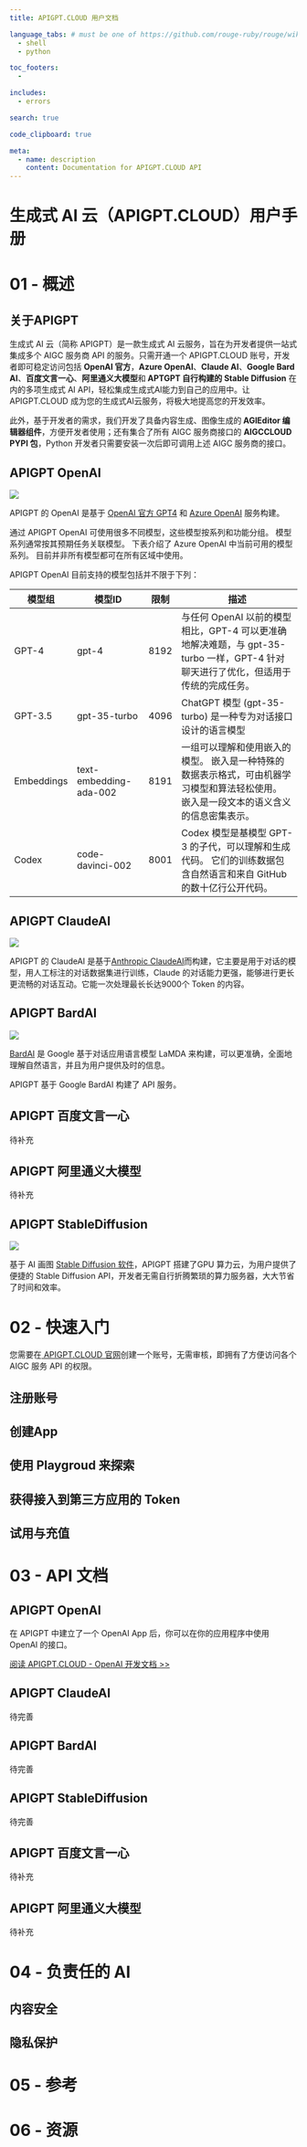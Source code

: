 ```yaml
---
title: APIGPT.CLOUD 用户文档

language_tabs: # must be one of https://github.com/rouge-ruby/rouge/wiki/List-of-supported-languages-and-lexers
  - shell
  - python

toc_footers:
  -

includes:
  - errors

search: true

code_clipboard: true

meta:
  - name: description
    content: Documentation for APIGPT.CLOUD API
---
```


# 生成式 AI 云（APIGPT.CLOUD）用户手册



# 01 - 概述

## 关于APIGPT

生成式 AI 云（简称 APIGPT）是一款生成式 AI 云服务，旨在为开发者提供一站式集成多个 AIGC 服务商 API 的服务。只需开通一个 APIGPT.CLOUD 账号，开发者即可稳定访问包括 <b>OpenAI 官方</b>，<b>Azure OpenAI</b>、<b>Claude AI</b>、<b>Google Bard AI</b>、<b>百度文言一心</b>、<b>阿里通义大模型</b>和<b> APTGPT 自行构建的 Stable Diffusion</b> 在内的多项生成式 AI API，轻松集成生成式AI能力到自己的应用中。让 APIGPT.CLOUD 成为您的生成式AI云服务，将极大地提高您的开发效率。

此外，基于开发者的需求，我们开发了具备内容生成、图像生成的<b> AGIEditor 编辑器组件</b>，方便开发者使用；还有集合了所有 AIGC 服务商接口的 <b>AIGCCLOUD PYPI 包</b>，Python 开发者只需要安装一次后即可调用上述 AIGC 服务商的接口。


## APIGPT OpenAI
<img src="https://apigpt.cloud/wp-content/uploads/2023/05/OAI.png">

APIGPT 的 OpenAI 是基于 <a href='https://platform.openai.com/docs/models/gpt-4' target='_blank'>OpenAI 官方 GPT4</a> 和 <a href='https://learn.microsoft.com/zh-cn/azure/cognitive-services/openai/overview' target='_blank'>Azure OpenAI</a> 服务构建。

通过 APIGPT OpenAI 可使用很多不同模型，这些模型按系列和功能分组。 模型系列通常按其预期任务关联模型。 下表介绍了 Azure OpenAI 中当前可用的模型系列。 目前并非所有模型都可在所有区域中使用。

APIGPT OpenAI 目前支持的模型包括并不限于下列：

模型组 | 模型ID | 限制 | 描述
--------- | ------- | ----------- | -----------
GPT-4 | gpt-4 | 8192 | 与任何 OpenAI 以前的模型相比，GPT-4 可以更准确地解决难题，与 gpt-35-turbo 一样，GPT-4 针对聊天进行了优化，但适用于传统的完成任务。
GPT-3.5 | gpt-35-turbo | 4096 | ChatGPT 模型 (gpt-35-turbo) 是一种专为对话接口设计的语言模型
Embeddings | text-embedding-ada-002 | 8191 | 一组可以理解和使用嵌入的模型。 嵌入是一种特殊的数据表示格式，可由机器学习模型和算法轻松使用。 嵌入是一段文本的语义含义的信息密集表示。
Codex | code-davinci-002 | 8001 | Codex 模型是基模型 GPT-3 的子代，可以理解和生成代码。 它们的训练数据包含自然语言和来自 GitHub 的数十亿行公开代码。

## APIGPT ClaudeAI
<img src="https://apigpt.cloud/wp-content/uploads/2023/06/claudeai.png">

APIGPT 的 ClaudeAI 是基于<a href='https://www.anthropic.com/product' target='_blank'>Anthropic ClaudeAI</a>而构建，它主要是用于对话的模型，用人工标注的对话数据集进行训练，Claude 的对话能力更强，能够进行更长更流畅的对话互动。它能一次处理最长长达9000个 Token 的内容。

## APIGPT BardAI
<img src="https://apigpt.cloud/wp-content/uploads/2023/05/600X3005.png">

<a href='https://bard.google.com/' target='_blank'>BardAI</a> 是 Google 基于对话应用语言模型 LaMDA 来构建，可以更准确，全面地理解自然语言，并且为用户提供及时的信息。

APIGPT 基于 Google BardAI 构建了 API 服务。

## APIGPT 百度文言一心

待补充

## APIGPT 阿里通义大模型

待补充


## APIGPT StableDiffusion
<img src="https://apigpt.cloud/wp-content/uploads/2023/05/600X3003.png">

基于 AI 画图 <a href='https://stablediffusionweb.com/' target='_blank'>Stable Diffusion 软件</a>，APIGPT 搭建了GPU 算力云，为用户提供了便捷的 Stable Diffusion API，开发者无需自行折腾繁琐的算力服务器，大大节省了时间和效率。


# 02 - 快速入门

您需要在<a href='' target='_blank'> APIGPT.CLOUD 官网</a>创建一个账号，无需审核，即拥有了方便访问各个 AIGC 服务 API 的权限。

## 注册账号

## 创建App

## 使用 Playgroud 来探索

## 获得接入到第三方应用的 Token

## 试用与充值

# 03 - API 文档

## APIGPT OpenAI

在 APIGPT 中建立了一个 OpenAI App 后，你可以在你的应用程序中使用 OpenAI 的接口。

<a href='openai.html'>阅读 APIGPT.CLOUD - OpenAI 开发文档 >></a>

## APIGPT ClaudeAI

待完善

## APIGPT BardAI

待完善

## APIGPT StableDiffusion


待完善

## APIGPT 百度文言一心

待补充

## APIGPT 阿里通义大模型

待补充

# 04 - 负责任的 AI

## 内容安全

## 隐私保护

# 05 - 参考

# 06 - 资源
